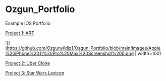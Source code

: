 # Ozgun_Portfolio
Example IOS Portfolio

[Project 1: ART](https://github.com/Ozgun92/ART)

![](https://github.com/Ozgunyildiz1/Ozgun_Portfolio/blob/main/images/Apple%20iPhone%2011%20Pro%20Max%20Screenshot%200.png | width=100)

[Project 2: Uber Clone](https://github.com/Ozgun92/Uber-Clone)

[Project 3: Star Wars Lexicon](https://github.com/Ozgun92/StarWars-Lexicon)


